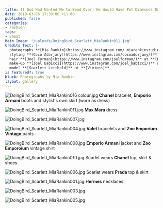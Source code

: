 ```yaml
---
title: If God Had Wanted Me to Bend Over, He Would Have Put Diamonds On The Floor
date: 2019-03-06 17:30:00 +11:00
published: false
categories:
- Fashion
tags:
- Shoot
Main Image: "/uploads/DoingBird_Scarlett_MiaRankin011.jpg"
Credits Text: |-
  photographs **[Mia Rankin](https://www.instagram.com/_miarankinstudio/)** at **[Work Agency](https://www.instagram.com/workagency/)**
  styling **[Coco Adorjany](https://www.instagram.com/cocoadorjany/)**
  hair **[Joel Forman](https://www.instagram.com/joelforman/)** at **[Lion Artist Management](https://www.instagram.com/lionartistmanagement/)**
  make-up **[Joel Babicci](https://www.instagram.com/joel_babicci/)** at **[Work Agency](https://www.instagram.com/workagency/)**
  model **[Scarlett Leithold]** at **[Viviens]**
is featured?: true
blurb: Photographs by Mia Rankin
layout: gallery
---
```


![DoingBird_Scarlett_MiaRankin016 colour.jpg](/uploads/DoingBird_Scarlett_MiaRankin016%20colour.jpg)
**Chanel** bracelet, **Emporio Armani** boots and stylist's own skirt (worn as dress)

![DoingBird_Scarlett_MiaRankin011.jpg](/uploads/DoingBird_Scarlett_MiaRankin011.jpg)
**Max Mara** dress

![DoingBird_Scarlett_MiaRankin007.jpg](/uploads/DoingBird_Scarlett_MiaRankin007.jpg)

![DoingBird_Scarlett_MiaRankin004.jpg](/uploads/DoingBird_Scarlett_MiaRankin004.jpg)
**Valet** bracelets and **Zoo Emporium Vintage** pants

![DoingBird_Scarlett_MiaRankin008.jpg](/uploads/DoingBird_Scarlett_MiaRankin008.jpg)
**Emporio Armani** jacket and **Zoo Emporoium** vintage shirt

![DoingBird_Scarlett_MiaRankin010.jpg](/uploads/DoingBird_Scarlett_MiaRankin010.jpg)
Scarlet wears **Chanel** top, skirt & shoes

![DoingBird_Scarlett_MiaRankin006.jpg](/uploads/DoingBird_Scarlett_MiaRankin006.jpg)
Scarlet wears **Prada** top & skirt

![DoingBird_Scarlett_MiaRankin001.jpg](/uploads/DoingBird_Scarlett_MiaRankin001.jpg)
**Hermes** necklaces

![DoingBird_Scarlett_MiaRankin003.jpg](/uploads/DoingBird_Scarlett_MiaRankin003.jpg)

![DoingBird_Scarlett_MiaRankin005.jpg](/uploads/DoingBird_Scarlett_MiaRankin005.jpg)


